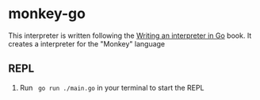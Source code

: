 # monkey-go

This interpreter is written following the [Writing an interpreter in Go](https://interpreterbook.com) book. It creates a interpreter for the "Monkey" language

## REPL

1. Run ` go run ./main.go` in your terminal to start the REPL

